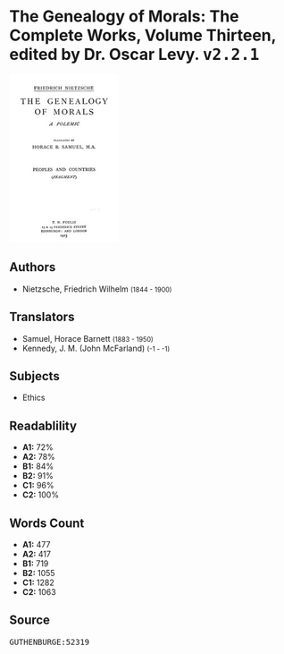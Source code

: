 # The Genealogy of Morals: The Complete Works, Volume Thirteen, edited by Dr. Oscar Levy. <kbd>v2.2.1</kbd>

![](./cover.medium.jpg "")

## Authors


 - Nietzsche, Friedrich Wilhelm <small>(1844 - 1900)</small>

## Translators


 - Samuel, Horace Barnett <small>(1883 - 1950)</small>
 - Kennedy, J. M. (John McFarland) <small>(-1 - -1)</small>

## Subjects


 - Ethics

## Readablility


 - **A1:** 72%
 - **A2:** 78%
 - **B1:** 84%
 - **B2:** 91%
 - **C1:** 96%
 - **C2:** 100%

## Words Count


 - **A1:** 477
 - **A2:** 417
 - **B1:** 719
 - **B2:** 1055
 - **C1:** 1282
 - **C2:** 1063

## Source


<kbd>GUTHENBURGE:52319</kbd>
